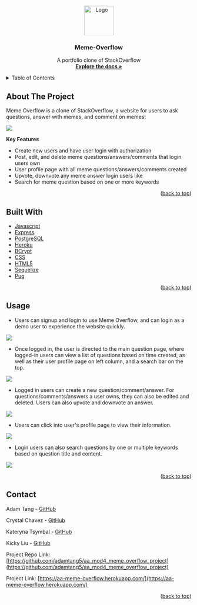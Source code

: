 <div id="top"></div>

<!-- PROJECT LOGO -->
<br />
<div align="center">
  <!-- <a href="https://aa-meme-overflow.herokuapp.com"> -->
    <img src="public/icons/meme-overflow-icon.png" alt="Logo" width="80" height="80">
  </a>

<h3 align="center">Meme-Overflow</h3>

  <p align="center">
    A portfolio clone of StackOverflow
    <br />
    <a href="https://aa-meme-overflow.herokuapp.com/"><strong>Explore the docs »</strong></a>
    <br />
  </p>
</div>



<!-- TABLE OF CONTENTS -->
<details>
  <summary>Table of Contents</summary>
  <ol>
    <li>
      <a href="#about-the-project">About The Project</a>
      <ul>
        <li><a href="#key-features">Key Features</a></li>
      </ul>
    </li>
    <li><a href="#build-with">Built With</a></li>
    <li><a href="#usage">Usage</a></li>
    <li><a href="#contact">Contact</a></li>
  </ol>
</details>



<!-- ABOUT THE PROJECT -->
## About The Project

Meme Overflow is a clone of StackOverflow, a website for users to ask questions, answer with memes, and comment on memes!

 <img src="public/icons/mainpage-login-ss.png" width=auto height=auto>


**Key Features**
* Create new users and have user login with authorization
* Post, edit, and delete meme questions/answers/comments that login users own
* User profile page with all meme questions/answers/comments created
* Upvote, downvote any meme answer login users like
* Search for meme question based on one or more keywords

<p align="right">(<a href="#top">back to top</a>)</p>


<!-- BUILT WITH -->
## Built With

* [Javascript](https://www.javascript.com)
* [Express](http://expressjs.com)
* [PostgreSQL](https://www.postgresql.org/docs/)
* [Heroku](https://www.heroku.com)
* [BCrypt](https://www.npmjs.com/package/bcrypt)
* [CSS](https://developer.mozilla.org/en-US/docs/Web/CSS)
* [HTML5](https://developer.mozilla.org/en-US/docs/Glossary/HTML5)
* [Sequelize](https://sequelize.org/v5/manual/)
* [Pug](https://pugjs.org/api/getting-started.html)



<p align="right">(<a href="#top">back to top</a>)</p>



<!-- USAGE EXAMPLES -->
## Usage

* Users can signup and login to use Meme Overflow, and can login as a demo user to experience the website quickly.

 <img src="public/icons/login-page.png" width=auto height=auto>



* Once logged in, the user is directed to the main question page, where logged-in users can view a list of questions based on time created, as well as their user profile page on left column, and a search bar on the top.

 <img src="public/icons/mainpage-login-ss.png" width=auto height=auto>



* Logged in users can create a new question/comment/answer. For questions/comments/answers a user owns, they can also be edited and deleted. Users can also upvote and downvote an answer.

 <img src="public/icons/question-answer-comment-ss.png" width=auto height=auto>



* Users can click into user's profile page to view their information.

<img src="public/icons/profile-page.png" width=auto height=auto>



* Login users can also search questions by one or multiple keywords based on question title and content.


<img src="public/icons/search-keyword.png" width=auto height=auto>



<p align="right">(<a href="#top">back to top</a>)</p>





<!-- CONTACT -->
## Contact

Adam Tang - [GitHub](https://github.com/adamtang5)

Crystal Chavez - [GitHub](https://github.com/crystalchavez99)

Kateryna Tsymbal - [GitHub](https://github.com/TKat72)

Kicky Liu - [GitHub](https://github.com/kickylau)

Project Repo Link: [https://github.com/adamtang5/aa_mod4_meme_overflow_project](https://github.com/adamtang5/aa_mod4_meme_overflow_project)

Project Link: [https://aa-meme-overflow.herokuapp.com/](https://aa-meme-overflow.herokuapp.com/)

<p align="right">(<a href="#top">back to top</a>)</p>
